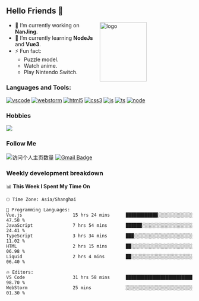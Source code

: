 ## Hello Friends 👋

<img src="https://github-readme-stats.vercel.app/api?username=Eugeniocode&show_icons=true&theme=vue" alt="logo" height="160" align="right" width="50%" />

- 🔭 I’m currently working on **NanJing**.
- 🌱 I’m currently learning **NodeJs** and **Vue3**.
- ⚡ Fun fact: 
  - Puzzle model.
  - Watch anime.
  - Play Nintendo Switch.



### Languages and Tools:

[![vscode](https://img.shields.io/badge/Visual%20Studio%20Code-blue?style=flat-square&logo=visualstudiocode&logoColor=ffffff)]()
[![webstorm](https://img.shields.io/badge/webstorm-528DD7?style=flat-square&logo=webstorm&logoColor=#ffffff)]()
[![html5](https://img.shields.io/badge/-HTML5-F16528?style=flat-square&logo=html5&logoColor=ffffff)]()
[![css3](https://img.shields.io/badge/-CSS3-3699D5?style=flat-square&logo=css3&logoColor=ffffff)]()
[![js](https://img.shields.io/badge/-Javascript-F0DA50?style=flat-square&logo=javascript&logoColor=ffffff)]()
[![ts](https://img.shields.io/badge/-Typescript-083061?style=flat-square&logo=typescript&logoColor=ffffff)]()
[![node](https://img.shields.io/badge/-Node.js-80BD00?style=flat-square&logo=nodedotjs&logoColor=ffffff)]()


### Hobbies

![](https://img.shields.io/badge/-Nintendo%20Switch-e60012?style=flat-square&logo=nintendo%20switch&logoColor=ffffff)

### Follow Me
![访问个人主页数量](https://komarev.com/ghpvc/?username=Eugeniocode&color=blue)
[![Gmail Badge](https://img.shields.io/badge/mail-eugeniocode@yeah.net-blue?style=flat&logo=Gmail&logoColor=white&link=mailto:eugeniocode@yeah.net)](mailto:eugeniocode@yeah.net)


### Weekly development breakdown
<!--START_SECTION:waka-->
📊 **This Week I Spent My Time On** 

```text
🕑︎ Time Zone: Asia/Shanghai

💬 Programming Languages: 
Vue.js                   15 hrs 24 mins      ████████████░░░░░░░░░░░░░   47.58 % 
JavaScript               7 hrs 54 mins       ██████░░░░░░░░░░░░░░░░░░░   24.41 % 
TypeScript               3 hrs 34 mins       ███░░░░░░░░░░░░░░░░░░░░░░   11.02 % 
HTML                     2 hrs 15 mins       ██░░░░░░░░░░░░░░░░░░░░░░░   06.98 % 
Liquid                   2 hrs 4 mins        ██░░░░░░░░░░░░░░░░░░░░░░░   06.40 % 

🔥 Editors: 
VS Code                  31 hrs 58 mins      █████████████████████████   98.70 % 
WebStorm                 25 mins             ░░░░░░░░░░░░░░░░░░░░░░░░░   01.30 % 
```


<!--END_SECTION:waka-->

